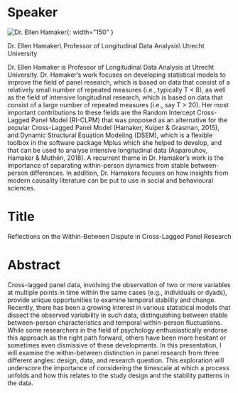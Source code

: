 # Speaker

![Dr. Ellen Hamaker](https://www.uu.nl/medewerkers/RestApi/Public/GetImage?Employee=10959&t= "Dr. Ellen Hamaker"){: width="150" }

Dr. Ellen Hamaker\\
Professor of Longitudinal Data Analysis\\
Utrecht University

Dr. Ellen Hamaker is Professor of Longitudinal Data Analysis at Utrecht University. Dr. Hamaker’s work focuses on developing statistical models to improve the field of panel research, which is based on data that consist of a relatively small number of repeated measures (i.e., typically T < 8), as well as the field of intensive longitudinal research, which is based on data that consist of a large number of repeated measures (i.e., say T > 20). Her most important contributions to these fields are the Random Intercept Cross-Lagged Panel Model (RI-CLPM) that was proposed as an alternative for the popular Cross-Lagged Panel Model (Hamaker, Kuiper & Grasman, 2015), and Dynamic Structural Equation Modeling (DSEM), which is a flexible toolbox in the software package Mplus which she helped to develop, and that can be used to analyse intensive longitudinal data (Asparouhov, Hamaker & Muthén, 2018). A recurrent theme in Dr. Hamaker’s work is the importance of separating within-person dynamics from stable between-person differences. In addition, Dr. Hamakers focuses on how insights from modern causality literature can be put to use in social and behavioural sciences.  

# Title

Reflections on the Within-Between Dispute in Cross-Lagged Panel Research

# Abstract

Cross-lagged panel data, involving the observation of two or more variables at multiple points in time within the same cases (e.g., individuals or dyads), provide unique opportunities to examine temporal stability and change. Recently, there has been a growing interest in various statistical models that dissect the observed variability in such data, distinguishing between stable between-person characteristics and temporal within-person fluctuations. While some researchers in the field of psychology enthusiastically endorse this approach as the right path forward, others have been more hesitant or sometimes even dismissive of these developments. In this presentation, I will examine the within-between distinction in panel research from three different angles: design, data, and research question. This exploration will underscore the importance of considering the timescale at which a process unfolds and how this relates to the study design and the stability patterns in the data.
